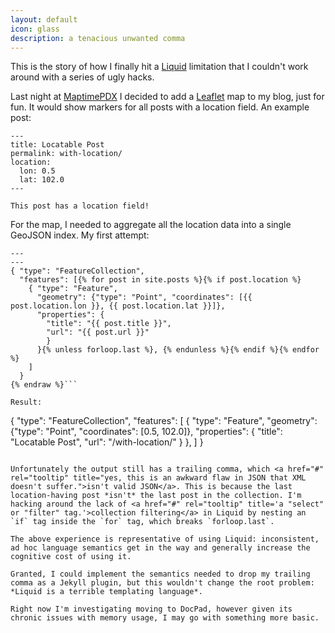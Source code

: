 ```yaml
---
layout: default
icon: glass
description: a tenacious unwanted comma 
---
```


This is the story of how I finally hit a <a href="#" rel="tooltip" title="Liquid is the template language used to generate output files on Jekyll sites.">Liquid</a> limitation that I couldn't work around with a series of ugly hacks.

Last night at [MaptimePDX](https://twitter.com/MaptimePDX) I decided to add a [Leaflet](http://leafletjs.com/) map to my blog, just for fun. It would show markers for all posts with a location field. An example post:

```
---
title: Locatable Post
permalink: with-location/
location:
  lon: 0.5
  lat: 102.0
---

This post has a location field!
```

For the map, I needed to aggregate all the location data into a single GeoJSON index. My first attempt:

```{% raw %}
---
---
{ "type": "FeatureCollection",
  "features": [{% for post in site.posts %}{% if post.location %}
    { "type": "Feature",
      "geometry": {"type": "Point", "coordinates": [{{ post.location.lon }}, {{ post.location.lat }}]},
      "properties": {
        "title": "{{ post.title }}",
        "url": "{{ post.url }}"
        }
      }{% unless forloop.last %}, {% endunless %}{% endif %}{% endfor %}
    ]
  }
{% endraw %}```

Result:

```
{ "type": "FeatureCollection",
  "features": [
    { "type": "Feature",
      "geometry": {"type": "Point", "coordinates": [0.5, 102.0]},
      "properties": {
        "title": "Locatable Post",
        "url": "/with-location/"
        }
      }, 
    ]
  }
```

Unfortunately the output still has a trailing comma, which <a href="#" rel="tooltip" title="yes, this is an awkward flaw in JSON that XML doesn't suffer.">isn't valid JSON</a>. This is because the last location-having post *isn't* the last post in the collection. I'm hacking around the lack of <a href="#" rel="tooltip" title='a "select" or "filter" tag.'>collection filtering</a> in Liquid by nesting an `if` tag inside the `for` tag, which breaks `forloop.last`. 

The above experience is representative of using Liquid: inconsistent, ad hoc language semantics get in the way and generally increase the cognitive cost of using it.

Granted, I could implement the semantics needed to drop my trailing comma as a Jekyll plugin, but this wouldn't change the root problem: *Liquid is a terrible templating language*.

Right now I'm investigating moving to DocPad, however given its chronic issues with memory usage, I may go with something more basic.
